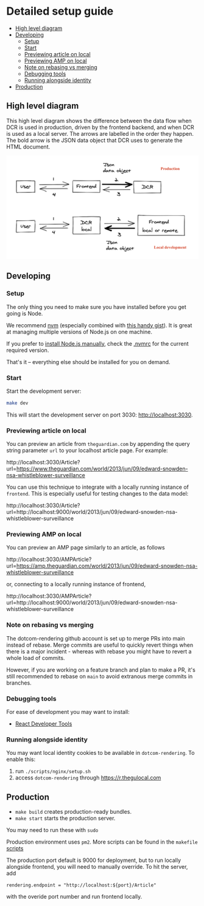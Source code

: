 # Detailed setup guide

<!-- START doctoc generated TOC please keep comment here to allow auto update -->
<!-- DON'T EDIT THIS SECTION, INSTEAD RE-RUN doctoc TO UPDATE -->
<!-- Automatically created with yarn run createtoc and on push hook -->

-   [High level diagram](#high-level-diagram)
-   [Developing](#developing)
    -   [Setup](#setup)
    -   [Start](#start)
    -   [Previewing article on local](#previewing-article-on-local)
    -   [Previewing AMP on local](#previewing-amp-on-local)
    -   [Note on rebasing vs merging](#note-on-rebasing-vs-merging)
    -   [Debugging tools](#debugging-tools)
    -   [Running alongside identity](#running-alongside-identity)
-   [Production](#production)

<!-- END doctoc generated TOC please keep comment here to allow auto update -->

## High level diagram

This high level diagram shows the difference between the data flow when DCR is used in production, driven by the frontend backend, and when DCR is used as a local server. The arrows are labelled in the order they happen. The bold arrow is the JSON data object that DCR uses to generate the HTML document.

![](detailed-setup-guide-pics/high-level-diagram.png)

## Developing

### Setup

The only thing you need to make sure you have installed before you get going is Node.

We recommend [nvm](https://github.com/creationix/nvm) (especially combined with [this handy gist](https://gist.github.com/sndrs/5940e9e8a3f506b287233ed65365befb)). It is great at managing multiple versions of Node.js on one machine.

If you prefer to [install Node.js manually](https://nodejs.org),
check the [.nvmrc](https://github.com/guardian/dotcom-rendering/blob/main/.nvmrc) for the current required version.

That's it – everything else should be installed for you on demand.

### Start

Start the development server:

```bash
make dev
```

This will start the development server on port 3030: [http://localhost:3030](http://localhost:3030).

### Previewing article on local

You can preview an article from `theguardian.com` by appending the query string parameter `url` to your localhost article page. For example:

http://localhost:3030/Article?url=https://www.theguardian.com/world/2013/jun/09/edward-snowden-nsa-whistleblower-surveillance

You can use this technique to integrate with a locally running instance of `frontend`. This is especially useful for testing changes to the data model:

http://localhost:3030/Article?url=http://localhost:9000/world/2013/jun/09/edward-snowden-nsa-whistleblower-surveillance

### Previewing AMP on local

You can preview an AMP page similarly to an article, as follows

http://localhost:3030/AMPArticle?url=https://amp.theguardian.com/world/2013/jun/09/edward-snowden-nsa-whistleblower-surveillance

or, connecting to a locally running instance of frontend,

http://localhost:3030/AMPArticle?url=http://localhost:9000/world/2013/jun/09/edward-snowden-nsa-whistleblower-surveillance

### Note on rebasing vs merging

The dotcom-rendering github account is set up to merge PRs into main instead of rebase. Merge commits are useful to quickly revert things when there is a major incident - whereas with rebase you might have to revert a whole load of commits.

However, if you are working on a feature branch and plan to make a PR, it's still recommended to rebase on `main` to avoid extranous merge commits in branches.

### Debugging tools

For ease of development you may want to install:

-   [React Developer Tools](https://github.com/facebook/react-devtools)

### Running alongside identity

You may want local identity cookies to be available in `dotcom-rendering`. To enable this:

1. run `./scripts/nginx/setup.sh`
1. access `dotcom-rendering` through https://r.thegulocal.com

## Production

-   `make build` creates production-ready bundles.
-   `make start` starts the production server.

You may need to run these with `sudo`

Production environment uses `pm2`. More scripts can be found in the `makefile` [scripts](https://github.com/guardian/dotcom-rendering/blob/e2c020f7e0ed24751ea729eec93f1271d37e3b50/makefile#L31)

The production port default is 9000 for deployment, but to run locally alongside frontend, you will need to manually override. To hit the server, add

```
rendering.endpoint = "http://localhost:${port}/Article"
```

with the overide port number and run frontend locally.
